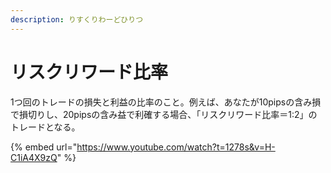 ```yaml
---
description: りすくりわーどひりつ
---
```


# リスクリワード比率

1つ回のトレードの損失と利益の比率のこと。例えば、あなたが10pipsの含み損で損切りし、20pipsの含み益で利確する場合、「リスクリワード比率＝1:2」のトレードとなる。



{% embed url="https://www.youtube.com/watch?t=1278s&v=H-C1iA4X9zQ" %}
